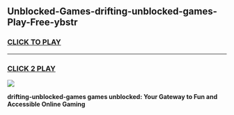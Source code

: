 
## Unblocked-Games-drifting-unblocked-games-Play-Free-ybstr
<h3>
<a href="https://premium76.site?title=drifting-unblocked-games&ref=20A">CLICK TO PLAY</a></h3>
<hr>

<h3>
<a href="https://premium76.site?title=drifting-unblocked-games&ref=20A">CLICK 2 PLAY</a>
  
</h3>

<a href="https://premium76.site?title=drifting-unblocked-games&ref=20A"><img src="https://clearcache.store/games.png"></a>


**drifting-unblocked-games games unblocked: Your Gateway to Fun and Accessible Online Gaming**
